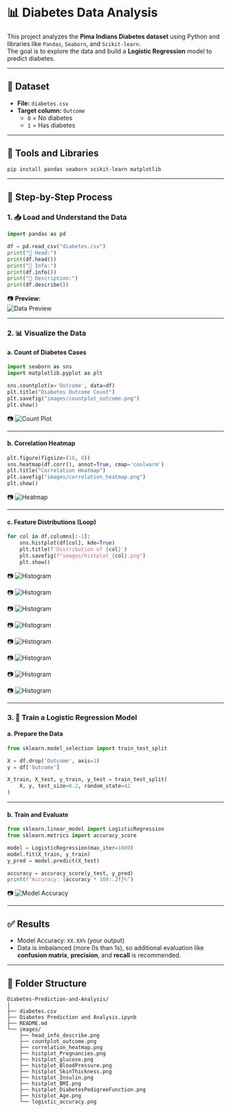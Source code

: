 # 📊 Diabetes Data Analysis

This project analyzes the **Pima Indians Diabetes dataset** using Python and libraries like `Pandas`, `Seaborn`, and `Scikit-learn`.  
The goal is to explore the data and build a **Logistic Regression** model to predict diabetes.

---

## 📁 Dataset

- **File:** `diabetes.csv`
- **Target column:** `Outcome`  
  - `0` = No diabetes  
  - `1` = Has diabetes

---

## 🧰 Tools and Libraries

```bash
pip install pandas seaborn scikit-learn matplotlib
```

---

## 📌 Step-by-Step Process

### 1. 📥 Load and Understand the Data

```python
import pandas as pd

df = pd.read_csv("diabetes.csv")
print("🔹 Head:")
print(df.head())
print("🔹 Info:")
print(df.info())
print("🔹 Description:")
print(df.describe())
```

📷 **Preview:**  
![Data Preview](images/head_info_describe.png)

---

### 2. 📊 Visualize the Data

#### a. Count of Diabetes Cases

```python
import seaborn as sns
import matplotlib.pyplot as plt

sns.countplot(x='Outcome', data=df)
plt.title("Diabetes Outcome Count")
plt.savefig("images/countplot_outcome.png")
plt.show()
```

📷 
![Count Plot](images/countplot_outcome.png)

---

#### b. Correlation Heatmap

```python
plt.figure(figsize=(10, 8))
sns.heatmap(df.corr(), annot=True, cmap='coolwarm')
plt.title("Correlation Heatmap")
plt.savefig("images/correlation_heatmap.png")
plt.show()
```

📷
![Heatmap](images/correlation_heatmap.png)

---

#### c. Feature Distributions (Loop)

```python
for col in df.columns[:-1]:
    sns.histplot(df[col], kde=True)
    plt.title(f'Distribution of {col}')
    plt.savefig(f"images/histplot_{col}.png")
    plt.show()
```

📷
![Histogram](images/histplot_Pregnancies.png)

📷
![Histogram](images/histplot_glucose.png)

📷
![Histogram](images/histplot_BloodPressure.png)

📷
![Histogram](images/histplot_SkinThickness.png)

📷
![Histogram](images/histplot_Insulin.png)

📷
![Histogram](images/histplot_BMI.png)

📷
![Histogram](images/histplot_DiabetesPedigreeFunction.png)

📷
![Histogram](images/histplot_Age.png)

---

### 3. 🤖 Train a Logistic Regression Model

#### a. Prepare the Data

```python
from sklearn.model_selection import train_test_split

X = df.drop('Outcome', axis=1)
y = df['Outcome']

X_train, X_test, y_train, y_test = train_test_split(
    X, y, test_size=0.2, random_state=42
)
```

---

#### b. Train and Evaluate

```python
from sklearn.linear_model import LogisticRegression
from sklearn.metrics import accuracy_score

model = LogisticRegression(max_iter=1000)
model.fit(X_train, y_train)
y_pred = model.predict(X_test)

accuracy = accuracy_score(y_test, y_pred)
print(f"Accuracy: {accuracy * 100:.2f}%")
```

📷
![Model Accuracy](images/logistic_accuracy.png)

---

## ✅ Results

- Model Accuracy: `XX.XX%` (your output)
- Data is imbalanced (more 0s than 1s), so additional evaluation like **confusion matrix**, **precision**, and **recall** is recommended.

---

## 📁 Folder Structure

```
Diabetes-Prediction-and-Analysis/
│
├── diabetes.csv
├── Diabetes Prediction and Analysis.ipynb
├── README.md
└── images/
    ├── head_info_describe.png
    ├── countplot_outcome.png
    ├── correlation_heatmap.png 
    ├── histplot_Pregnancies.png
    ├── histplot_glucose.png
    ├── histplot_BloodPressure.png
    ├── histplot_SkinThickness.png
    ├── histplot_Insulin.png
    ├── histplot_BMI.png
    ├── histplot_DiabetesPedigreeFunction.png
    ├── histplot_Age.png
    └── logistic_accuracy.png
```
